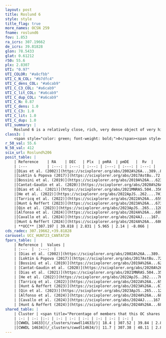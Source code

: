 ```yaml
---
layout: post
title: Roslund 6
style: style
title_flag: true
more_names: OCSN 259
fname: roslund6
fov: 1.853
ra_icrs: 307.19662
de_icrs: 39.81828
glon: 78.5433
glat: 0.61212
r50: 55.6
plx: 2.8307
UTI: "0.97"
UTI_COLOR: "#a8cfbb"
UTI_C_N_COL: "#b7dfc4"
UTI_C_dens_COL: "#a6cab9"
UTI_C_C3_COL: "#a6cab9"
UTI_C_lit_COL: "#a6cab9"
UTI_C_dup_COL: "#a6cab9"
UTI_C_N: 0.87
UTI_C_dens: 1.0
UTI_C_C3: 1.0
UTI_C_lit: 1.0
UTI_C_dup: 1.0
UTI_summary: |
    Roslund 6 is a relatively close, rich, very dense object of very high C3 quality. It is very well-studied in the literature. This object shares a small percentage of members with 2 later reported entries.
class3: |
    <span style="color: green; font-weight: bold;">A</span><span style="color: green; font-weight: bold;">A</span>
r_50_val: 55.6
N_50_val: 412
scix_url: Roslund%206
posit_table: |
    | Reference    | RA    | DEC   | Plx  | pmRA  | pmDE   |  Rv  |
    | :---         | :---: | :---: | :---: | :---: | :---: | :---: |
    |[Dias et al. (2002)](https://scixplorer.org/abs/2002A%26A...389..871D) | 307.204 | 39.327 | -- | -0.52 | -4.17 | -- |
    |[Loktin & Popova (2017)](https://scixplorer.org/abs/2017AstBu..72..257L) | 307.2 | 39.327 | -- | -0.733 | -1.132 | -- |
    |[Bossini et al. (2019)](https://scixplorer.org/abs/2019A%26A...623A.108B) | 307.185 | 39.798 | -- | -- | -- | -- |
    |[Cantat-Gaudin et al. (2020)](https://scixplorer.org/abs/2020A%26A...640A...1C) | 307.185 | 39.798 | 2.809 | 5.875 | 2.155 | -- |
    |[Dias et al. (2021)](https://scixplorer.org/abs/2021MNRAS.504..356D) | 307.128 | 39.73 | 2.816 | 5.919 | 2.175 | -7.1 |
    |[He et al. (2022)](https://scixplorer.org/abs/2022ApJS..262....7H) | 307.345 | 40.816 | 2.81 | 5.43 | 1.335 | -- |
    |[Tarricq et al. (2022)](https://scixplorer.org/abs/2022A%26A...659A..59T) | 307.468 | 40.078 | 2.823 | 5.959 | 2.166 | -- |
    |[Hunt & Reffert (2023)](https://scixplorer.org/abs/2023A%26A...673A.114H) | 307.593 | 40.356 | 2.831 | 5.95 | 2.13 | -8.082 |
    |[Qin et al. (2023)](https://scixplorer.org/abs/2023ApJS..265...12Q) | 307.4 | 40.0 | 2.83 | 5.95 | 2.15 | -8.19 |
    |[Alfonso et al. (2024)](https://scixplorer.org/abs/2024A%26A...689A..18A) | 307.184 | 39.853 | 2.798 | 5.897 | 2.041 | -- |
    |[Cavallo et al. (2024)](https://scixplorer.org/abs/2024AJ....167...12C) | 307.179 | 39.765 | 2.833 | -- | -- | -- |
    |[Hunt & Reffert (2024)](https://scixplorer.org/abs/2024A%26A...686A..42H) | 307.593 | 40.356 | 2.831 | 5.95 | 2.13 | -8.082 |
    | **UCC** |307.197 | 39.818 | 2.831 | 5.965 | 2.14 | -8.066 | 
cds_radec: 307.19662,+39.81828
carousel: UCC_HUNT23_CANTAT20
fpars_table: |
    | Reference |  Values |
    | :---  |  :---:  |
    | [Dias et al. (2002)](https://scixplorer.org/abs/2002A%26A...389..871D) | `E(B-V)=0.06, Dist=450.0, Age=8.47` |
    | [Loktin & Popova (2017)](https://scixplorer.org/abs/2017AstBu..72..257L) | `E(B-V)=0.576, Dmod=9.907, logt=8.524` |
    | [Bossini et al. (2019)](https://scixplorer.org/abs/2019A%26A...623A.108B) | `AV=0.144, Dist=7.597, logA=7.976, Fe/H=0.0` |
    | [Cantat-Gaudin et al. (2020)](https://scixplorer.org/abs/2020A%26A...640A...1C) | `AVNN=0, DMNN=7.88, AgeNN=7.95` |
    | [Dias et al. (2021)](https://scixplorer.org/abs/2021MNRAS.504..356D) | `Av=0.123, Dist=353, logage=8.413, [Fe/H]=0.078` |
    | [He et al. (2022)](https://scixplorer.org/abs/2022ApJS..262....7H) | `A0=0.35, logAge=7.9` |
    | [Tarricq et al. (2022)](https://scixplorer.org/abs/2022A%26A...659A..59T) | `Dist=371, logAgeNN=7.96` |
    | [Hunt & Reffert (2023)](https://scixplorer.org/abs/2023A%26A...673A.114H) | `AV50=0.07, diffAV50=0.438, MOD50=7.645, logAge50=8.225` |
    | [Qin et al. (2023)](https://scixplorer.org/abs/2023ApJS..265...12Q) | `E(B-V)=0.08, m-M=7.97, logt=7.9` |
    | [Alfonso et al. (2024)](https://scixplorer.org/abs/2024A%26A...689A..18A) | `AV=0.00225, MOD=7.87839, logAge=7.82935, Z=0.07970` |
    | [Cavallo et al. (2024)](https://scixplorer.org/abs/2024AJ....167...12C) | `AV50=0.53, dMod50=7.77, logAge50=7.99, [Fe/H]50=0.22` |
    | [Hunt & Reffert (2024)](https://scixplorer.org/abs/2024A%26A...686A..42H) | `MassJ=319.871` |
shared_table: |
    | Cluster | <span title="Percentage of members that this OC shares with the ones listed">%</span>   | RA   | DEC   | Plx   | pmRA  | pmDE  | Rv | UTI |
    | :-: | :-: |:-: | :-: | :-: | :-: | :-: | :-: | :-: |
    |[CWWDL 14633](/_clusters/cwwdl14633/)| 18.4 | 307.52 | 39.84 | 2.84 | 6.04 | 2.18 | -7.77 |0.0 |
    |[CWWDL 14634](/_clusters/cwwdl14634/)| 11.7 | 307.38 | 40.11 | 2.84 | 6.01 | 2.17 | -7.94 |0.0 |
---
```

